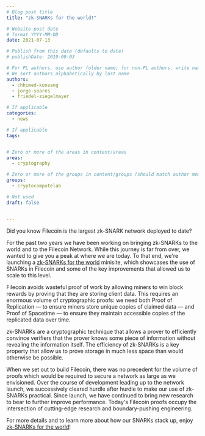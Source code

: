 ```yaml
---
# Blog post title
title: "zk-SNARKs for the world!"

# Website post date
# format YYYY-MM-DD
date: 2021-07-13

# Publish from this date (defaults to date)
# publishDate: 2019-09-03

# For PL authors, use author folder name; for non-PL authors, write name as in paper within ""
# We sort authors alphabetically by last name
authors:
  - chhimed-kunzang
  - jorge-soares    
  - friedel-ziegelmayer

# If applicable
categories:
  - news

# If applicable
tags:


# Zero or more of the areas in content/areas
areas:
  - cryptography

# Zero or more of the groups in content/groups (should match author membership)
groups:
  - cryptocomputelab

# Not used
draft: false


---
```


Did you know Filecoin is the largest zk-SNARK network deployed to date?

For the past two years we have been working on bringing zk-SNARKs to the world and to the Filecoin Network. While this journey is far from over, we wanted to give you a peak at where we are today. To that end, we're launching a [zk-SNARKs for the world](../../../sites/snarks/) minisite, which showcases the use of SNARKs in Filecoin and some of the key improvements that allowed us to scale to this level.

Filecoin avoids wasteful proof of work by allowing miners to win block rewards by proving that they are storing client data. This requires an enormous volume of cryptographic proofs: we need both Proof of Replication — to ensure miners store unique copies of claimed data — and Proof of Spacetime — to ensure they maintain accessible copies of the replicated data over time.

zk-SNARKs are a cryptographic technique that allows a prover to efficiently convince verifiers that the prover knows some piece of information without revealing the information itself. The efficiency of zk-SNARKs is a key property that allow us to prove storage in much less space than would otherwise be possible.

When we set out to build Filecoin, there was no precedent for the volume of proofs which would be required to secure a network as large as we envisioned. Over the course of development leading up to the network launch, we successively cleared hurdle after hurdle to make our use of zk-SNARKs practical. Since launch, we have continued to bring new research to bear to further improve performance. Today's Filecoin proofs occupy the intersection of cutting-edge research and boundary-pushing engineering.

For more details and to learn more about how our SNARKs stack up, enjoy [zk-SNARKs for the world](../../../sites/snarks/)!
